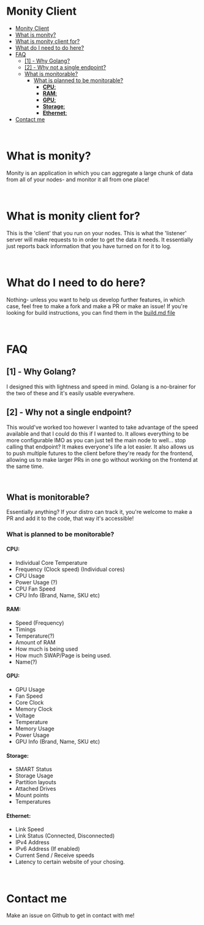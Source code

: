 # Monity Client
 
- [Monity Client](#monity-client)
- [What is monity?](#what-is-monity)
- [What is monity client for?](#what-is-monity-client-for)
- [What do I need to do here?](#what-do-i-need-to-do-here)
- [FAQ](#faq)
  - [[1] - Why Golang?](#1---why-golang)
  - [[2] - Why not a single endpoint?](#2---why-not-a-single-endpoint)
  - [What is monitorable?](#what-is-monitorable)
    - [What is planned to be monitorable?](#what-is-planned-to-be-monitorable)
      - [**CPU**:](#cpu)
      - [**RAM**:](#ram)
      - [**GPU**:](#gpu)
      - [**Storage**:](#storage)
      - [**Ethernet**:](#ethernet)
- [Contact me](#contact-me)

&nbsp;
# What is monity?
Monity is an application in which you can aggregate a large chunk of data from all of your nodes- and monitor it all from one place!

&nbsp;
# What is monity client for?
This is the 'client' that you run on your nodes. This is what the 'listener' server will make requests to in order to get the data it needs.
It essentially just reports back information that you have turned on for it to log.

&nbsp;
# What do I need to do here?
Nothing- unless you want to help us develop further features, in which case, feel free to make a fork and make a PR or make an issue!
If you're looking for build instructions, you can find them in the [build.md file](https://github.com/itsnotrin/monity-client/blob/main/build.md)

&nbsp;
# FAQ

## [1] - Why Golang?
I designed this with lightness and speed in mind. Golang is a no-brainer for the two of these and it's easily usable everywhere.

## [2] - Why not a single endpoint?
This would've worked too however I wanted to take advantage of the speed available and that I could do this if I wanted to. It allows everything to be more configurable IMO as you can just tell the main node to well... stop calling that endpoint? It makes everyone's life a lot easier.
It also allows us to push multiple futures to the client before they're ready for the frontend, allowing us to make larger PRs in one go without working on the frontend at the same time.

&nbsp;
## What is monitorable?
Essentially anything? If your distro can track it, you're welcome to make a PR and add it to the code, that way it's accessible!

### What is planned to be monitorable?

#### **CPU**:
- Individual Core Temperature
- Frequency (Clock speed) (Individual cores)
- CPU Usage
- Power Usage (?)
- CPU Fan Speed
- CPU Info (Brand, Name, SKU etc)

#### **RAM**:
- Speed (Frequency)
- Timings
- Temperature(?)
- Amount of RAM
- How much is being used
- How much SWAP/Page is being used.
- Name(?)

#### **GPU**:
- GPU Usage
- Fan Speed
- Core Clock
- Memory Clock
- Voltage
- Temperature
- Memory Usage
- Power Usage
- GPU Info (Brand, Name, SKU etc)

#### **Storage**:
- SMART Status
- Storage Usage
- Partition layouts
- Attached Drives
- Mount points
- Temperatures

#### **Ethernet**:
- Link Speed
- Link Status (Connected, Disconnected)
- IPv4 Address
- IPv6 Address (If enabled)
- Current Send / Receive speeds
- Latency to certain website of your chosing.

&nbsp;
# Contact me
Make an issue on Github to get in contact with me!